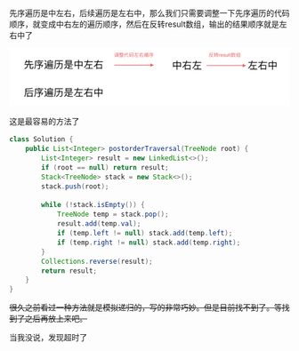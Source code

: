   先序遍历是中左右，后续遍历是左右中，那么我们只需要调整一下先序遍历的代码顺序，就变成中右左的遍历顺序，然后在反转result数组，输出的结果顺序就是左右中了

![image-20201014212137539](pics/Untitled/image-20201014212137539.png)

这是最容易的方法了

```java
class Solution {
    public List<Integer> postorderTraversal(TreeNode root) {
        List<Integer> result = new LinkedList<>();
        if (root == null) return result;
        Stack<TreeNode> stack = new Stack<>();
        stack.push(root);

        while (!stack.isEmpty()) {
            TreeNode temp = stack.pop();
            result.add(temp.val);
            if (temp.left != null) stack.add(temp.left);
            if (temp.right != null) stack.add(temp.right);
        }
        Collections.reverse(result);
        return result;
    }
}
```



~~很久之前看过一种方法就是模拟递归的，写的非常巧妙。但是目前找不到了。等找到了之后再放上来吧。~~

当我没说，发现超时了